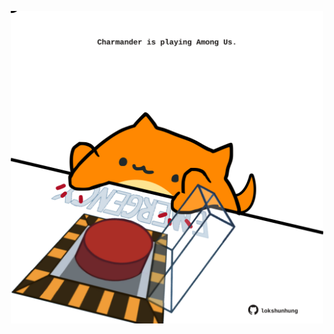 <!-- built at 22/02/2022, 19:01:05 UTC -->
<p align="center">
  <img width="500" height="500" src="./ReadmeImage.svg">
</p>
